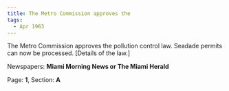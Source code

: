 ```yaml
---  
title: The Metro Commission approves the  
tags:  
  - Apr 1963  
---  
```

  
The Metro Commission approves the pollution control law. Seadade permits can now be processed. [Details of the law.]  
  
Newspapers: **Miami Morning News or The Miami Herald**  
  
Page: **1**, Section: **A** 
